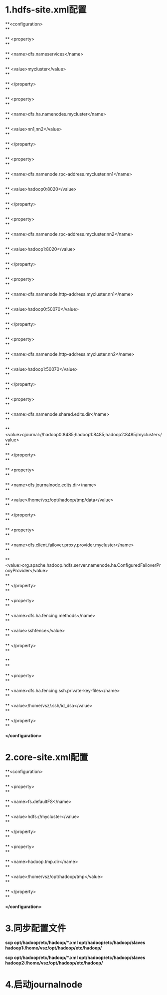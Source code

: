 # 1.hdfs-site.xml配置

**&lt;configuration&gt;      
**

**  &lt;property&gt;      
**

**    &lt;name&gt;dfs.nameservices&lt;/name&gt;      
**

**    &lt;value&gt;mycluster&lt;/value&gt;      
**

**  &lt;/property&gt;      
**

**  &lt;property&gt;      
**

**    &lt;name&gt;dfs.ha.namenodes.mycluster&lt;/name&gt;      
**

**    &lt;value&gt;nn1,nn2&lt;/value&gt;      
**

**  &lt;/property&gt;      
**

**  &lt;property&gt;      
**

**    &lt;name&gt;dfs.namenode.rpc-address.mycluster.nn1&lt;/name&gt;      
**

**    &lt;value&gt;hadoop0:8020&lt;/value&gt;      
**

**  &lt;/property&gt;      
**

**  &lt;property&gt;      
**

**    &lt;name&gt;dfs.namenode.rpc-address.mycluster.nn2&lt;/name&gt;      
**

**    &lt;value&gt;hadoop1:8020&lt;/value&gt;      
**

**  &lt;/property&gt;      
**

**  &lt;property&gt;      
**

**    &lt;name&gt;dfs.namenode.http-address.mycluster.nn1&lt;/name&gt;      
**

**    &lt;value&gt;hadoop0:50070&lt;/value&gt;      
**

**  &lt;/property&gt;      
**

**  &lt;property&gt;      
**

**    &lt;name&gt;dfs.namenode.http-address.mycluster.nn2&lt;/name&gt;      
**

**    &lt;value&gt;hadoop1:50070&lt;/value&gt;      
**

**  &lt;/property&gt;      
**

**  &lt;property&gt;      
**

**    &lt;name&gt;dfs.namenode.shared.edits.dir&lt;/name&gt;      
**

**    &lt;value&gt;qjournal://hadoop0:8485;hadoop1:8485;hadoop2:8485/mycluster&lt;/value&gt;      
**

**  &lt;/property&gt;      
**

**  &lt;property&gt;      
**

**    &lt;name&gt;dfs.journalnode.edits.dir&lt;/name&gt;      
**

**    &lt;value&gt;/home/vsz/opt/hadoop/tmp/data&lt;/value&gt;      
**

**  &lt;/property&gt;      
**

**  &lt;property&gt;      
**

**    &lt;name&gt;dfs.client.failover.proxy.provider.mycluster&lt;/name&gt;      
**

**    &lt;value&gt;org.apache.hadoop.hdfs.server.namenode.ha.ConfiguredFailoverProxyProvider&lt;/value&gt;      
**

**  &lt;/property&gt;      
**

**  &lt;property&gt;      
**

**    &lt;name&gt;dfs.ha.fencing.methods&lt;/name&gt;      
**

**    &lt;value&gt;sshfence&lt;/value&gt;      
**

**  &lt;/property&gt;      
**

**      
**

**  &lt;property&gt;      
**

**    &lt;name&gt;dfs.ha.fencing.ssh.private-key-files&lt;/name&gt;      
**

**    &lt;value&gt;/home/vsz/.ssh/id\_dsa&lt;/value&gt;      
**

**  &lt;/property&gt;      
**

**&lt;/configuration&gt;**

# 2.core-site.xml配置

**&lt;configuration&gt;  
**

**  &lt;property&gt;  
**

**    &lt;name&gt;fs.defaultFS&lt;/name&gt;  
**

**    &lt;value&gt;hdfs://mycluster&lt;/value&gt;  
**

**  &lt;/property&gt;  
**

**  &lt;property&gt;  
**

**    &lt;name&gt;hadoop.tmp.dir&lt;/name&gt;  
**

**    &lt;value&gt;/home/vsz/opt/hadoop/tmp&lt;/value&gt;  
**

**  &lt;/property&gt;  
**

**&lt;/configuration&gt;**

# 3.同步配置文件

**scp opt/hadoop/etc/hadoop/\*.xml opt/hadoop/etc/hadoop/slaves hadoop1:/home/vsz/opt/hadoop/etc/hadoop/**

**scp opt/hadoop/etc/hadoop/\*.xml opt/hadoop/etc/hadoop/slaves hadoop2:/home/vsz/opt/hadoop/etc/hadoop/**

# 4.启动journalnode





